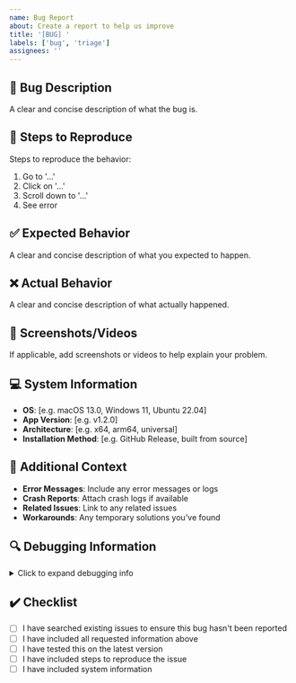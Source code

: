 ```yaml
---
name: Bug Report
about: Create a report to help us improve
title: '[BUG] '
labels: ['bug', 'triage']
assignees: ''
---
```


## 🐛 Bug Description
A clear and concise description of what the bug is.

## 🔄 Steps to Reproduce
Steps to reproduce the behavior:
1. Go to '...'
2. Click on '...'
3. Scroll down to '...'
4. See error

## ✅ Expected Behavior
A clear and concise description of what you expected to happen.

## ❌ Actual Behavior
A clear and concise description of what actually happened.

## 📱 Screenshots/Videos
If applicable, add screenshots or videos to help explain your problem.

## 💻 System Information
- **OS**: [e.g. macOS 13.0, Windows 11, Ubuntu 22.04]
- **App Version**: [e.g. v1.2.0]
- **Architecture**: [e.g. x64, arm64, universal]
- **Installation Method**: [e.g. GitHub Release, built from source]

## 📝 Additional Context
- **Error Messages**: Include any error messages or logs
- **Crash Reports**: Attach crash logs if available
- **Related Issues**: Link to any related issues
- **Workarounds**: Any temporary solutions you've found

## 🔍 Debugging Information
<details>
<summary>Click to expand debugging info</summary>

### Application Logs
```
Paste any relevant application logs here
```

### System Logs
```
Paste any relevant system logs here
```

### Console Output
```
Paste any console output here
```

</details>

## ✔️ Checklist
- [ ] I have searched existing issues to ensure this bug hasn't been reported
- [ ] I have included all requested information above
- [ ] I have tested this on the latest version
- [ ] I have included steps to reproduce the issue
- [ ] I have included system information